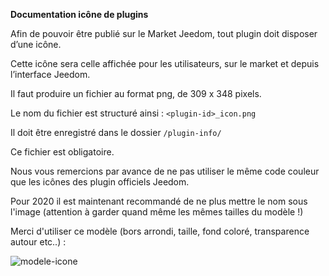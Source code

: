 **Documentation icône de plugins**

Afin de pouvoir être publié sur le Market Jeedom, tout plugin doit disposer d’une icône.

Cette icône sera celle affichée pour les utilisateurs, sur le market et depuis l’interface Jeedom.

Il faut produire un fichier au format png, de 309 x 348 pixels.

Le nom du fichier est structuré ainsi : `<plugin-id>_icon.png`

Il doit être enregistré dans le dossier `/plugin-info/`

Ce fichier est obligatoire.

Nous vous remercions par avance de ne pas utiliser le même code couleur que les icônes des plugin officiels Jeedom.

Pour 2020 il est maintenant recommandé de ne plus mettre le nom sous l'image (attention à garder quand même les mêmes tailles du modèle !)

Merci d'utiliser ce modèle (bors arrondi, taille, fond coloré, transparence autour etc..) :

![modele-icone](images/plugin-Jeedom-px.jpg)

